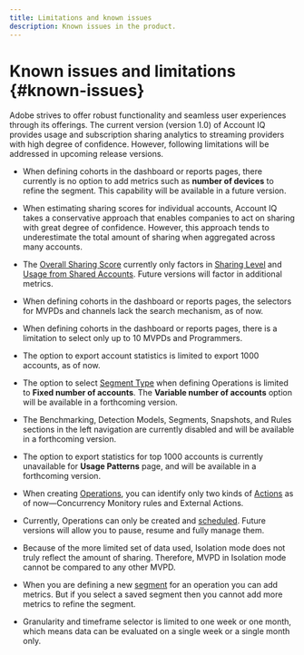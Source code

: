 ```yaml
---
title: Limitations and known issues
description: Known issues in the product. 
---
```


# Known issues and limitations {#known-issues}

Adobe strives to offer robust functionality and seamless user experiences through its offerings. The current version (version 1.0) of Account IQ provides usage and subscription sharing analytics to streaming providers with high degree of confidence. However, following limitations will be addressed in upcoming release versions.

* When defining cohorts in the dashboard or reports pages, there currently is no option to add metrics such as **number of devices** to refine the segment. This capability will be available in a future version.

* When estimating sharing scores for individual accounts, Account IQ takes a conservative approach that enables companies to act on sharing with great degree of confidence. However, this approach tends to underestimate the total amount of sharing when aggregated across many accounts.

* The [Overall Sharing Score](/help/AccountIQ/dashboard.md#overall-sharing-score) currently only factors in [Sharing Level](/help/AccountIQ/dashboard.md#sharing-level) and [Usage from Shared Accounts](/help/AccountIQ/dashboard.md#usage-from-shared-accounts). Future versions will factor in additional metrics.

* When defining cohorts in the dashboard or reports pages, the selectors for MVPDs and channels lack the search mechanism, as of now.

* When defining cohorts in the dashboard or reports pages, there is a limitation to select only up to 10 MVPDs and Programmers.

* The option to export account statistics is limited to export 1000 accounts, as of now.

* The option to select [Segment Type](#segment-type) when defining Operations is limited to **Fixed number of accounts**. The **Variable number of accounts** option will be available in a forthcoming version.

* The Benchmarking, Detection Models, Segments, Snapshots, and Rules sections in the left navigation are currently disabled and will be available in a forthcoming version.

* The option to export statistics for top 1000 accounts is currently unavailable for **Usage Patterns** page, and will be available in a forthcoming version.

* When creating [Operations](/help/AccountIQ/operation-affecting-user-segment.md), you can identify only two kinds of [Actions](/help/AccountIQ/operation-affecting-user-segment.md) as of now—Concurrency Monitory rules and External Actions.

* Currently, Operations can only be created and [scheduled](/help/AccountIQ/operation-affecting-user-segment.md#action). Future versions will allow you to pause, resume and fully manage them.

* Because of the more limited set of data used, Isolation mode does not truly reflect the amount of sharing. Therefore, MVPD in Isolation mode cannot be compared to any other MVPD.

* When you are defining a new [segment](/help/AccountIQ/segments-timeframe.md) for an operation you can add metrics. But if you select a saved segment then you cannot add more metrics to refine the segment.

* Granularity and timeframe selector is limited to one week or one month, which means data can be evaluated on a single week or a single month only.
